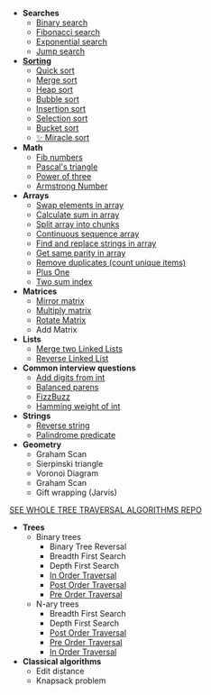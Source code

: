 * **Searches**
    * [Binary search](https://github.com/Linkshegelianer/java-algorithms-collections/blob/main/algorithms/searches/BinarySearch.java)
    * [Fibonacci search](https://github.com/Linkshegelianer/java-algorithms-collections/blob/main/algorithms/searches/FibonacciSearch.java)
    * [Exponential search](https://github.com/Linkshegelianer/java-algorithms-collections/blob/main/algorithms/searches/ExponentialSearch.java)
    * [Jump search](https://github.com/Linkshegelianer/java-algorithms-collections/blob/main/algorithms/searches/JumpSearch.java)
* **[Sorting](https://github.com/Linkshegelianer/java-algorithms-collections/blob/main/algorithms/sorting/SORTING.md)**
    * [Quick sort](https://github.com/Linkshegelianer/java-algorithms-collections/blob/main/algorithms/sorting/QuickSort.java)
    * [Merge sort](https://github.com/Linkshegelianer/java-algorithms-collections/blob/main/algorithms/sorting/MergeSort.java)
    * [Heap sort](https://github.com/Linkshegelianer/java-algorithms-collections/blob/main/algorithms/sorting/HeapSort.java)
    * [Bubble sort](https://github.com/Linkshegelianer/java-algorithms-collections/blob/main/algorithms/sorting/BubbleSort.java)
    * [Insertion sort](https://github.com/Linkshegelianer/java-algorithms-collections/blob/main/algorithms/sorting/InsertionSort.java)
    * [Selection sort](https://github.com/Linkshegelianer/java-algorithms-collections/blob/main/algorithms/sorting/SelectionSort.java)
    * [Bucket sort](https://github.com/Linkshegelianer/java-algorithms-collections/blob/main/algorithms/sorting/BucketSort.java)
    * [:sparkles: Miracle sort](https://github.com/Linkshegelianer/java-algorithms-collections/blob/main/algorithms/sorting/MiracleSort.java)
* **Math**
    * [Fib numbers](https://github.com/Linkshegelianer/java-algorithms-collections/blob/main/algorithms/math/FibNumbers.java)
    * [Pascal's triangle](https://github.com/Linkshegelianer/java-algorithms-collections/blob/main/algorithms/math/PascalsTriangle.java)
    * [Power of three](https://github.com/Linkshegelianer/java-algorithms-collections/blob/main/algorithms/math/PowerOfThree.java)
    * [Armstrong Number](https://github.com/Linkshegelianer/java-algorithms-collections/blob/main/algorithms/math/ArmstrongNumber.java)
* **Arrays**
    * [Swap elements in array](https://github.com/Linkshegelianer/java-algorithms-collections/blob/main/algorithms/arrays/SwapElementsInArray.java)
    * [Calculate sum in array](https://github.com/Linkshegelianer/java-algorithms-collections/blob/main/algorithms/arrays/CalculateSumInArray.java)
    * [Split array into chunks](https://github.com/Linkshegelianer/java-algorithms-collections/blob/main/algorithms/arrays/SplitArrayIntoChunks.java)
    * [Continuous sequence array](https://github.com/Linkshegelianer/java-algorithms-collections/blob/main/algorithms/arrays/ContinuousSequenceArray.java)
    * [Find and replace strings in array](https://github.com/Linkshegelianer/java-algorithms-collections/blob/main/algorithms/arrays/FindAndReplaceStringsInArray.java)
    * [Get same parity in array](https://github.com/Linkshegelianer/java-algorithms-collections/blob/main/algorithms/arrays/GetSameParityInArray.java)
    * [Remove duplicates (count unique items)](https://github.com/Linkshegelianer/java-algorithms-collections/blob/main/algorithms/arrays/RemoveDuplicates.java)
    * [Plus One](https://github.com/Linkshegelianer/java-algorithms-collections/blob/main/algorithms/arrays/PlusOneArray.java)
    * [Two sum index](https://github.com/Linkshegelianer/java-algorithms-collections/blob/main/algorithms/arrays/TwoSumIndexArray.java)
* **Matrices**
    * [Mirror matrix](https://github.com/Linkshegelianer/java-algorithms-collections/blob/main/algorithms/arrays/matrices/MirrorMatrix.java)
    * [Multiply matrix](https://github.com/Linkshegelianer/java-algorithms-collections/blob/main/algorithms/arrays/matrices/MultiplyMatrix.java)
    * [Rotate Matrix](https://github.com/Linkshegelianer/java-algorithms-collections/blob/main/algorithms/arrays/matrices/RotateMatrix.java)
    * Add Matrix
* **Lists**
    * [Merge two Linked Lists](https://github.com/Linkshegelianer/java-algorithms-collections/blob/main/algorithms/lists/MergeTwoLinkedLists.java)
    * [Reverse Linked List](https://github.com/Linkshegelianer/java-algorithms-collections/blob/main/algorithms/lists/ReverseLinkedList.java)
* **Common interview questions**
    * [Add digits from int](https://github.com/Linkshegelianer/java-algorithms-collections/blob/main/algorithms/common-interview-questions/AddDigitsFromInt.java)
    * [Balanced parens](https://github.com/Linkshegelianer/java-algorithms-collections/blob/main/algorithms/common-interview-questions/BalancedParens.java)
    * [FizzBuzz](https://github.com/Linkshegelianer/java-algorithms-collections/blob/main/algorithms/common-interview-questions/FizzBuzz.java)
    * [Hamming weight of int](https://github.com/Linkshegelianer/java-algorithms-collections/blob/main/algorithms/common-interview-questions/HammingWeightOfInt.java)
* **Strings**
    * [Reverse string](https://github.com/Linkshegelianer/java-algorithms-collections/blob/main/algorithms/strings/ReverseString.java)
    * [Palindrome predicate](https://github.com/Linkshegelianer/java-algorithms-collections/blob/main/algorithms/strings/IsPalindrome.java)
* **Geometry**
    * Graham Scan
    * Sierpinski triangle
    * Voronoi Diagram
    * Graham Scan
    * Gift wrapping (Jarvis)

[SEE WHOLE TREE TRAVERSAL ALGORITHMS REPO](https://github.com/Linkshegelianer/java-tree-traversal-algorithms)
* **Trees**
    * Binary trees
      * Binary Tree Reversal
      * Breadth First Search
      * Depth First Search
      * [In Order Traversal](https://github.com/Linkshegelianer/java-tree-traversal-algorithms/blob/19543aea7bfabf4a8d11be799e7f967ade998006/traversals/src/main/java/code/algorithms/InOrderTraversal.java#L12C24-L12C24)
      * [Post Order Traversal](https://github.com/Linkshegelianer/java-tree-traversal-algorithms/blob/19543aea7bfabf4a8d11be799e7f967ade998006/traversals/src/main/java/code/algorithms/PostOrderTraversal.java#L15)
      * [Pre Order Traversal](https://github.com/Linkshegelianer/java-tree-traversal-algorithms/blob/19543aea7bfabf4a8d11be799e7f967ade998006/traversals/src/main/java/code/algorithms/PreOrderTraversal.java#L15)
    * N-ary trees
      * Breadth First Search
      * Depth First Search
      * [Post Order Traversal](https://github.com/Linkshegelianer/java-tree-traversal-algorithms/blob/19543aea7bfabf4a8d11be799e7f967ade998006/traversals/src/main/java/code/algorithms/PostOrderTraversal.java#L39)
      * [Pre Order Traversal](https://github.com/Linkshegelianer/java-tree-traversal-algorithms/blob/19543aea7bfabf4a8d11be799e7f967ade998006/traversals/src/main/java/code/algorithms/PreOrderTraversal.java#L42)
      * [In Order Traversal](https://github.com/Linkshegelianer/java-tree-traversal-algorithms/blob/19543aea7bfabf4a8d11be799e7f967ade998006/traversals/src/main/java/code/algorithms/InOrderTraversal.java#L38C6-L38C6)
* **Classical algorithms**
    * Edit distance
    * Knapsack problem